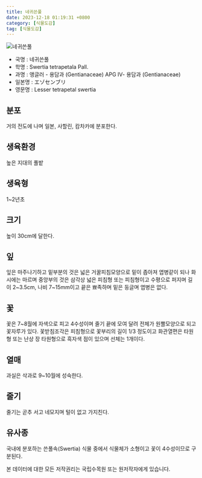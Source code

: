 ```yaml
---
title: 네귀쓴풀
date: 2023-12-18 01:19:31 +0800
category: [식물도감]
tag: [식물도감]
---
```




![네귀쓴풀](/fileUpload/plants/basic/Gentianaceae/Swertia/7622/7622_1_th2.jpg)
- 국명 : 네귀쓴풀
- 학명 : Swertia tetrapetala Pall.
- 과명 : 앵글러 - 용담과 (Gentianaceae) APG Ⅳ- 용담과 (Gentianaceae)
- 일본명 : エゾセンブリ
- 영문명 : Lesser tetrapetal swertia


## 분포
거의 전도에 나며 일본, 사할린, 캄차카에 분포한다.
## 생육환경
높은 지대의 풀밭
## 생육형
1~2년초 
## 크기
높이 30cm에 달한다.
## 잎
잎은 마주나기하고 밑부분의 것은 넓은 거꿀피침모양으로 밑이 좁아져 엽병같이 되나 화시에는 마르며 중앙부의 것은 삼각상 넓은 피침형 또는 피침형이고 수평으로 퍼지며 길이 2~3.5cm, 나비 7~15mm이고 끝은 뾰족하며 밑은 둥글며 엽병은 없다.
## 꽃
꽃은 7~8월에 자색으로 피고 4수성이며 줄기 끝에 모여 달려 전체가 원뿔모양으로 되고 꽃자루가 있다. 꽃받침조각은 피침형으로 꽃부리의 길이 1/3 정도이고 화관열편은 타원형 또는 난상 장 타원형으로 흑자색 점이 있으며 선체는 1개이다.
## 열매
과실은 삭과로 9~10월에 성숙한다.
## 줄기
줄기는 곧추 서고 네모지며 털이 없고 가지친다.
## 유사종
국내에 분포하는 쓴풀속(Swertia) 식물 중에서 식물체가 소형이고 꽃이 4수성이므로 구분된다.






본 데이터에 대한 모든 저작권리는 국립수목원 또는 원저작자에게 있습니다.
